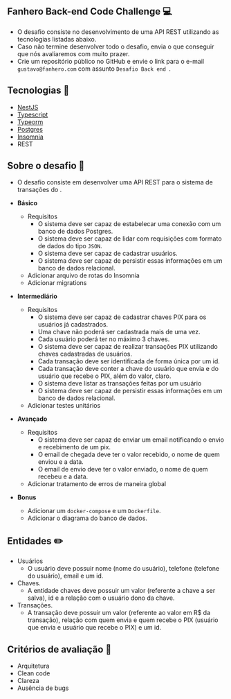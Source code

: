 ## Fanhero Back-end Code Challenge :computer:

- O desafio consiste no desenvolvimento de uma API REST utilizando as tecnologias listadas abaixo.
- Caso não termine desenvolver todo o desafio, envia o que conseguir que nós avaliaremos com muito prazer.
- Crie um repositório público no GitHub e envie o link para o e-mail `gustavo@fanhero.com` com assunto `Desafio Back end `.

## Tecnologias :rocket:

  - [NestJS](https://nestjs.com/)
  - [Typescript](https://www.typescriptlang.org/)
  - [Typeorm](https://typeorm.io/#/)
  - [Postgres](https://www.postgresql.org/)
  - [Insomnia](https://insomnia.rest/)
  - REST

## Sobre o desafio :pushpin:
- O desafio consiste em desenvolver uma API REST para o sistema de transações do .

- **Básico**
  - Requisitos
    - O sistema deve ser capaz de estabelecar uma conexão com um banco de dados Postgres.
    - O sistema deve ser capaz de lidar com requisições com formato de dados do tipo `JSON`.
    - O sistema deve ser capaz de cadastrar usuários.
    - O sistema deve ser capaz de persistir essas informações em um banco de dados relacional.
  - Adicionar arquivo de rotas do Insomnia 
  - Adicionar migrations

- **Intermediário**
  - Requisitos
    - O sistema deve ser capaz de cadastrar chaves PIX para os usuários já cadastrados.
    - Uma chave não poderá ser cadastrada mais de uma vez.
    - Cada usuário poderá ter no máximo 3 chaves.
    - O sistema deve ser capaz de realizar transações PIX utilizando chaves cadastradas de usuários.
    - Cada transação deve ser identificada de forma única por um id.
    - Cada transação deve conter a chave do usuário que envia e do usuário que recebe o PIX, além do valor, claro.
    - O sistema deve listar as transações feitas por um usuário
    - O sistema deve ser capaz de persistir essas informações em um banco de dados relacional.
  - Adicionar testes unitários 

- **Avançado**
  - Requisitos
    - O sistema deve ser capaz de enviar um email notificando o envio e recebimento de um pix.
    - O email de chegada deve ter o valor recebido, o nome de quem enviou e a data.
    - O email de envio deve ter o valor enviado, o nome de quem recebeu e a data.
  - Adicionar tratamento de erros de maneira global

- **Bonus**
  - Adicionar um `docker-compose` e um `Dockerfile`.
  - Adicionar o diagrama do banco de dados.

## Entidades :pencil2:
  - Usuários
    - O usuário deve possuir nome (nome do usuário), telefone (telefone do usuário), email e um id.
  - Chaves.
    - A entidade chaves deve possuir um valor (referente a chave a ser salva), id e a relação com o usuário dono da chave.
  - Transações.
    - A transação deve possuir um valor (referente ao valor em R$ da transação), relação com quem envia e quem recebe o PIX (usuário que envia e usuário que recebe o PIX) e um id.

## Critérios de avaliação :memo:
- Arquitetura
- Clean code
- Clareza
- Ausência de bugs
